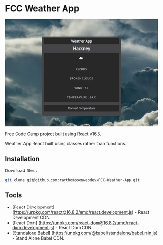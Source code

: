# FCC Weather App

![Free CodeCamp Weather App](/assets/react-weather-app.png)

Free Code Camp project built using React v16.8.

Weather App React built using classes rather than functions.

## Installation

Download files : 

```sh
git clone git@github.com:raythompsonwebdev/FCC-Weather-App.git
```

## Tools

- [React Development] (https://unpkg.com/react@16.8.2/umd/react.development.js)  -  React Development CDN.
- [React Dom] (https://unpkg.com/react-dom@16.8.2/umd/react-dom.development.js) - React Dom CDN.
- [Standalone Babel] (https://unpkg.com/@babel/standalone/babel.min.js) - Stand Alone Babel CDN.